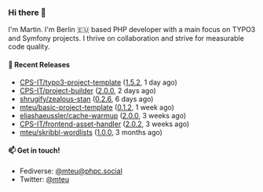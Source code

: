 ### Hi there 👋

I'm Martin. I'm Berlin 🇪🇺 based PHP developer with a main focus on TYPO3 and Symfony projects. I thrive on
collaboration and strive for measurable code quality.

#### 🚀 Recent Releases

- [CPS-IT/typo3-project-template](https://github.com/CPS-IT/typo3-project-template) ([1.5.2](https://github.com/CPS-IT/typo3-project-template/releases/tag/1.5.2), 1 day ago)
- [CPS-IT/project-builder](https://github.com/CPS-IT/project-builder) ([2.0.0](https://github.com/CPS-IT/project-builder/releases/tag/2.0.0), 2 days ago)
- [shrugify/zealous-stan](https://github.com/shrugify/zealous-stan) ([0.2.6](https://github.com/shrugify/zealous-stan/releases/tag/0.2.6), 6 days ago)
- [mteu/basic-project-template](https://github.com/mteu/basic-project-template) ([0.1.2](https://github.com/mteu/basic-project-template/releases/tag/0.1.2), 1 week ago)
- [eliashaeussler/cache-warmup](https://github.com/eliashaeussler/cache-warmup) ([2.0.0](https://github.com/eliashaeussler/cache-warmup/releases/tag/2.0.0), 3 weeks ago)
- [CPS-IT/frontend-asset-handler](https://github.com/CPS-IT/frontend-asset-handler) ([2.0.2](https://github.com/CPS-IT/frontend-asset-handler/releases/tag/2.0.2), 3 weeks ago)
- [mteu/skribbl-wordlists](https://github.com/mteu/skribbl-wordlists) ([1.0.0](https://github.com/mteu/skribbl-wordlists/releases/tag/1.0.0), 3 months ago)

#### 📫 Get in touch!

- Fediverse: [@mteu@phpc.social](https://phpc.social/@mteu)
- Twitter: [@mteu](https://twitter.com/mteu)

